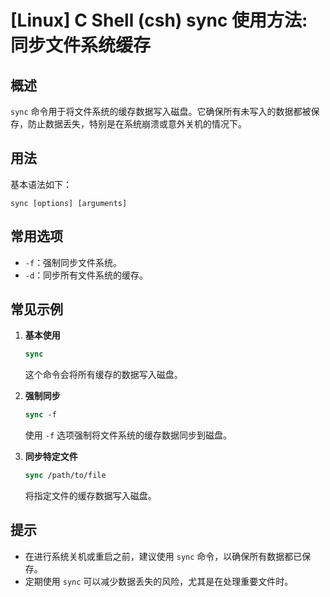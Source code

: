 # [Linux] C Shell (csh) sync 使用方法: 同步文件系统缓存

## 概述
`sync` 命令用于将文件系统的缓存数据写入磁盘。它确保所有未写入的数据都被保存，防止数据丢失，特别是在系统崩溃或意外关机的情况下。

## 用法
基本语法如下：
```
sync [options] [arguments]
```

## 常用选项
- `-f`：强制同步文件系统。
- `-d`：同步所有文件系统的缓存。

## 常见示例
1. **基本使用**
   ```csh
   sync
   ```
   这个命令会将所有缓存的数据写入磁盘。

2. **强制同步**
   ```csh
   sync -f
   ```
   使用 `-f` 选项强制将文件系统的缓存数据同步到磁盘。

3. **同步特定文件**
   ```csh
   sync /path/to/file
   ```
   将指定文件的缓存数据写入磁盘。

## 提示
- 在进行系统关机或重启之前，建议使用 `sync` 命令，以确保所有数据都已保存。
- 定期使用 `sync` 可以减少数据丢失的风险，尤其是在处理重要文件时。